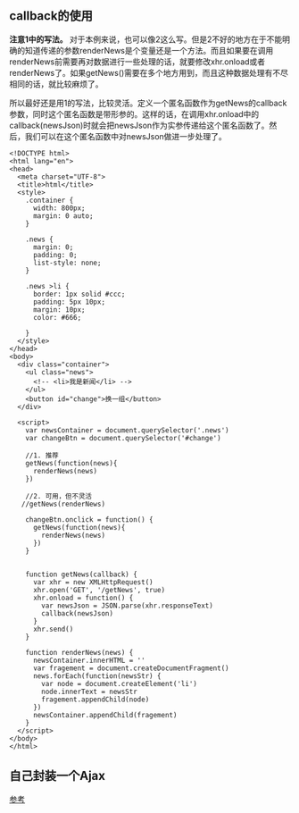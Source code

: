 ## callback的使用
**注意1中的写法。**
对于本例来说，也可以像2这么写。但是2不好的地方在于不能明确的知道传递的参数renderNews是个变量还是一个方法。而且如果要在调用renderNews前需要再对数据进行一些处理的话，就要修改xhr.onload或者renderNews了。如果getNews()需要在多个地方用到，而且这种数据处理有不尽相同的话，就比较麻烦了。

所以最好还是用1的写法，比较灵活。定义一个匿名函数作为getNews的callback参数，同时这个匿名函数是带形参的。这样的话，在调用xhr.onload中的callback(newsJson)时就会把newsJson作为实参传递给这个匿名函数了。然后，我们可以在这个匿名函数中对newsJson做进一步处理了。

```
<!DOCTYPE html>
<html lang="en">
<head>
  <meta charset="UTF-8">
  <title>html</title>
  <style>
    .container {
      width: 800px;
      margin: 0 auto;
    }

    .news {
      margin: 0;
      padding: 0;
      list-style: none;
    }

    .news >li {
      border: 1px solid #ccc;
      padding: 5px 10px;
      margin: 10px;
      color: #666;

    }
  </style>
</head>
<body>
  <div class="container">
    <ul class="news">
      <!-- <li>我是新闻</li> -->
    </ul>
    <button id="change">换一组</button>
  </div>

  <script>
    var newsContainer = document.querySelector('.news')
    var changeBtn = document.querySelector('#change')
    
    //1. 推荐
    getNews(function(news){
      renderNews(news)
    })
  
    //2. 可用，但不灵活
   //getNews(renderNews)
    
    changeBtn.onclick = function() {
      getNews(function(news){
        renderNews(news)
      })
    }


    function getNews(callback) {
      var xhr = new XMLHttpRequest()
      xhr.open('GET', '/getNews', true)
      xhr.onload = function() {
        var newsJson = JSON.parse(xhr.responseText)
        callback(newsJson)
      }
      xhr.send()     
    }

    function renderNews(news) {
      newsContainer.innerHTML = ''
      var fragement = document.createDocumentFragment()
      news.forEach(function(newsStr) {
        var node = document.createElement('li')
        node.innerText = newsStr
        fragement.appendChild(node)
      })
      newsContainer.appendChild(fragement)
    }
  </script>
</body>
</html>
```

## 自己封装一个Ajax
[参考](http://book.jirengu.com/fe/%E5%89%8D%E7%AB%AF%E5%9F%BA%E7%A1%80/Javascript/ajax.html)
